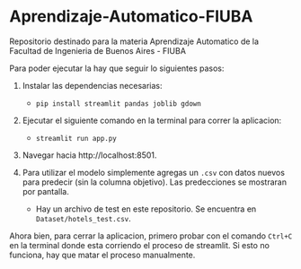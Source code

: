 # Aprendizaje-Automatico-FIUBA
Repositorio destinado para la materia Aprendizaje Automatico de la Facultad de Ingenieria de Buenos Aires - FIUBA

Para poder ejecutar la hay que seguir lo siguientes pasos:
1. Instalar las dependencias necesarias:
    - `pip install streamlit pandas joblib gdown`
 
2. Ejecutar el siguiente comando en la terminal para correr la aplicacion:
    - `streamlit run app.py`

3. Navegar hacia http://localhost:8501.

4. Para utilizar el modelo simplemente agregas un `.csv` con datos nuevos para predecir (sin la columna objetivo). Las predecciones se mostraran por pantalla.
    - Hay un archivo de test en este repositorio. Se encuentra en `Dataset/hotels_test.csv`.

Ahora bien, para cerrar la aplicacion, primero probar con el comando `Ctrl+C` en la terminal donde esta corriendo el proceso de streamlit. Si esto no funciona, hay que matar el proceso manualmente.
